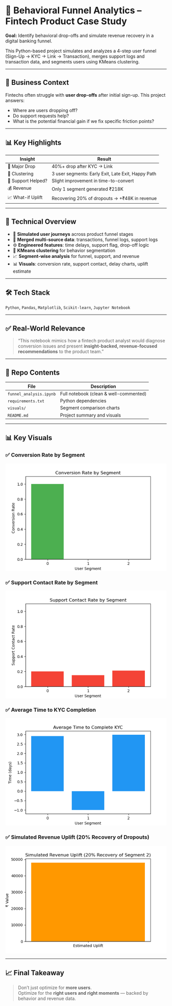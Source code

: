 # 🧠 Behavioral Funnel Analytics – Fintech Product Case Study

**Goal:** Identify behavioral drop-offs and simulate revenue recovery in a digital banking funnel.

This Python-based project simulates and analyzes a 4-step user funnel (Sign-Up → KYC → Link → Transaction), merges support logs and transaction data, and segments users using KMeans clustering.

---

## 📌 Business Context

Fintechs often struggle with **user drop-offs** after initial sign-up. This project answers:
- Where are users dropping off?
- Do support requests help?
- What is the potential financial gain if we fix specific friction points?

---

## 📊 Key Highlights

| Insight | Result |
|--------|--------|
| 🧯 Major Drop | 40%+ drop after KYC → Link |
| 🤖 Clustering | 3 user segments: Early Exit, Late Exit, Happy Path |
| 💬 Support Helped? | Slight improvement in time-to-convert |
| 💰 Revenue | Only 1 segment generated ₹218K |
| 📈 What-if Uplift | Recovering 20% of dropouts → +₹48K in revenue |

---

## 🧪 Technical Overview

- 🔁 **Simulated user journeys** across product funnel stages
- 🔗 **Merged multi-source data**: transactions, funnel logs, support logs
- ⚙️ **Engineered features**: time delays, support flag, drop-off logic
- 🧬 **KMeans clustering** for behavior segmentation
- 📈 **Segment-wise analysis** for funnel, support, and revenue
- 📊 **Visuals**: conversion rate, support contact, delay charts, uplift estimate

---

## 🛠️ Tech Stack

`Python`, `Pandas`, `Matplotlib`, `Scikit-learn`, `Jupyter Notebook`

---

## ✅ Real-World Relevance

> “This notebook mimics how a fintech product analyst would diagnose conversion issues and present **insight-backed, revenue-focused recommendations** to the product team.”

---

## 📁 Repo Contents

| File | Description |
|------|-------------|
| `funnel_analysis.ipynb` | Full notebook (clean & well-commented) |
| `requirements.txt` | Python dependencies |
| `visuals/` | Segment comparison charts |
| `README.md` | Project summary and visuals |

---

## 📊 Key Visuals

### ✅ Conversion Rate by Segment
![](visuals/visuals/conversion_rate_by_segment.png)

### ✅ Support Contact Rate by Segment
![](visuals/visuals/support_rate_by_segment.png)

### ✅ Average Time to KYC Completion
![](visuals/visuals/avg_time_to_kyc.png)

### ✅ Simulated Revenue Uplift (20% Recovery of Dropouts)
![](visuals/visuals/revenue_uplift_simulation.png)

---

## 📈 Final Takeaway

> Don’t just optimize for **more users**.  
> Optimize for the **right users and right moments** — backed by behavior and revenue data.
